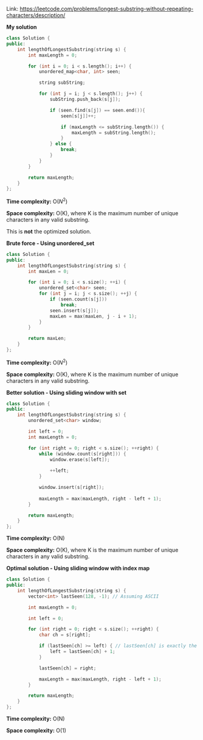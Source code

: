 Link: https://leetcode.com/problems/longest-substring-without-repeating-characters/description/

**My solution**

```cpp
class Solution {
public:
    int lengthOfLongestSubstring(string s) {
        int maxLength = 0;

        for (int i = 0; i < s.length(); i++) {
            unordered_map<char, int> seen;

            string subString;

            for (int j = i; j < s.length(); j++) {
                subString.push_back(s[j]);

                if (seen.find(s[j]) == seen.end()){
                    seen[s[j]]++;

                    if (maxLength <= subString.length()) {
                        maxLength = subString.length();
                    }
                } else {
                    break;
                }
            }
        }

        return maxLength;
    }
};
```

**Time complexity:** O($N^{2}$)

**Space complexity:** O(K), where K is the maximum number of unique characters in any valid substring.

This is **not** the optimized solution.

**Brute force - Using unordered_set**

```cpp
class Solution {
public:
    int lengthOfLongestSubstring(string s) {
        int maxLen = 0;

        for (int i = 0; i < s.size(); ++i) {
            unordered_set<char> seen;
            for (int j = i; j < s.size(); ++j) {
                if (seen.count(s[j]))
                    break;
                seen.insert(s[j]);
                maxLen = max(maxLen, j - i + 1);
            }
        }

        return maxLen;
    }
};
```

**Time complexity:** O($N^{2}$)

**Space complexity:** O(K), where K is the maximum number of unique characters in any valid substring.

**Better solution - Using sliding window with set**

```cpp
class Solution {
public:
    int lengthOfLongestSubstring(string s) {
        unordered_set<char> window;

        int left = 0;
        int maxLength = 0;

        for (int right = 0; right < s.size(); ++right) {
            while (window.count(s[right])) {
                window.erase(s[left]);
           
                ++left;
            }

            window.insert(s[right]);
            
            maxLength = max(maxLength, right - left + 1);
        }

        return maxLength;
    }
};
```

**Time complexity:** O(N)

**Space complexity:** O(K), where K is the maximum number of unique characters in any valid substring.

**Optimal solution - Using sliding window with index map**

```cpp
class Solution {
public:
    int lengthOfLongestSubstring(string s) {
        vector<int> lastSeen(128, -1); // Assuming ASCII

        int maxLength = 0;

        int left = 0;

        for (int right = 0; right < s.size(); ++right) {
            char ch = s[right];

            if (lastSeen[ch] >= left) { // lastSeen[ch] is exactly the same as using lastSeen[(int)ch]. ch is a char, but when used as an index in lastSeen, it is implicitly converted to its ASCII integer value.
                left = lastSeen[ch] + 1;
            }

            lastSeen[ch] = right;

            maxLength = max(maxLength, right - left + 1);
        }

        return maxLength;
    }
};
```

**Time complexity:** O(N)

**Space complexity:** O(1)